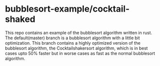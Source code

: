 # bubblesort-example/cocktail-shaked
This repo contains an example of the bubblesort algorithm written in rust. The default(master) branch is a bubblesort algorithm with a little bit optimization. This branch contains a highly optimized version of the bubblesort algorithm, the Cocktailshakersort algorithm, which is in best cases upto 50% faster but in worse cases as fast as the normal bubblesort algorithm.
